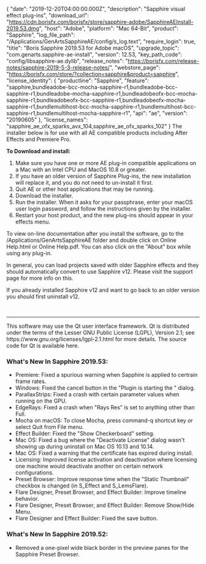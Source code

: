 {
  "date": "2019-12-20T04:00:00.000Z",
  "description": "Sapphire visual effect plug-ins",
  "download_url": "https://cdn.borisfx.com/borisfx/store/sapphire-adobe/SapphireAEInstall-2019.53.dmg",
  "host": "Adobe",
  "platform": "Mac 64-Bit",
  "product": "Sapphire",
  "log_file_path": "/Applications/GenArtsSapphireAE/config/s_log.text",
  "require_login": true,
  "title": "Boris Sapphire 2019.53 for Adobe macOS",
  "upgrade_topic": "com.genarts.sapphire-ae-install",
  "version": 12.53,
  "key_path_code": "config/libsapphire-ae.dylib",
  "release_notes": "https://borisfx.com/release-notes/sapphire-2019-5-3-release-notes/",
  "webstore_page": "https://borisfx.com/store/?collection=sapphire&product=sapphire",
  "license_identity": {
    "productline": "Sapphire",
    "feature": "sapphire,bundleadobe-bcc-mocha-sapphire-r1,bundleadobe-bcc-sapphire-r1,bundleadobe-mocha-sapphire-r1,bundleadobeofx-bcc-mocha-sapphire-r1,bundleadobeofx-bcc-sapphire-r1,bundleadobeofx-mocha-sapphire-r1,bundlemultihost-bcc-mocha-sapphire-r1,bundlemultihost-bcc-sapphire-r1,bundlemultihost-mocha-sapphire-r1",
    "api": "ae",
    "version": "20190605"
  },
  "license_names": "sapphire_ae_ofx_sparks_avx_104,sapphire_ae_ofx_sparks_102"
}
The installer below is for use with all AE compatible products including After Effects and Premiere Pro.

**To Download and install:**

1. Make sure you have one or more AE plug-in compatible applications on a Mac with an Intel CPU and MacOS 10.8 or greater.
2. If you have an older version of Sapphire Plug-ins, the new installation will replace it, and you do not need to un-install it first.
3. Quit AE or other host applications that may be running.
4. Download the installer.
5. Run the installer. When it asks for your passphrase, enter your macOS user login password, and follow the instructions given by the installer.
6. Restart your host product, and the new plug-ins should appear in your effects menu.

To view on-line documentation after you install the software, go to the /Applications/GenArtsSapphireAE folder and double click on Online Help.html or Online Help.pdf. You can also click on the "About" box while using any plug-in.

In general, you can load projects saved with older Sapphire effects and they should automatically convert to use Sapphire v12. Please visit the support page for more info on this.

If you already installed Sapphire v12 and want to go back to an older version you should first uninstall v12.

<br>
<hr>
This software may use the Qt user interface framework. Qt is distributed under the terms of the Lesser GNU Public License (LGPL), Version 2.1; see https://www.gnu.org/licenses/lgpl-2.1.html for more details. The source code for Qt is available here.

### What's New In Sapphire 2019.53:
* Premiere: Fixed a spurious warning when Sapphire is applied to certrain frame rates.
* Windows: Fixed the cancel button in the "Plugin is starting the <App>" dialog.
* ParallaxStrips: Fixed a crash with certain parameter values when running on the GPU.
* EdgeRays: Fixed a crash when "Rays Res" is set to anything other than Full.
* Mocha on macOS: To close Mocha, press command-q shortcut key or select Quit from File menu.
* Effect Builder: Fixed the "Show Checkerboard" setting.
* Mac OS: Fixed a bug where the "Deactivate License" dialog wasn't showing up during uninstall on Mac OS 10.13 and 10.14.
* Mac OS: Fixed a warning that the certificate has expired during install.
* Licensing: Improved license activation and deactivation where licensing one machine would deactivate another on certain network configurations.
* Preset Browser: Improve response time when the "Static Thumbnail" checkbox is changed (in S_Effect and S_LemsFlare).
* Flare Designer, Preset Browser, and Effect Builder: Improve timeline behavior.
* Flare Designer, Preset Browser, and Effect Builder: Remove Show/Hide Menu.
* Flare Designer and Effect Builder: Fixed the save button.

### What's New In Sapphire 2019.52:
* Removed a one-pixel wide black border in the preview panes for the Sapphire Preset Browser.
